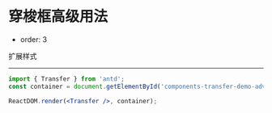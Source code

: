 # 穿梭框高级用法

- order: 3

扩展样式

---

````jsx
import { Transfer } from 'antd';
const container = document.getElementById('components-transfer-demo-advanced');

ReactDOM.render(<Transfer />, container);
````
